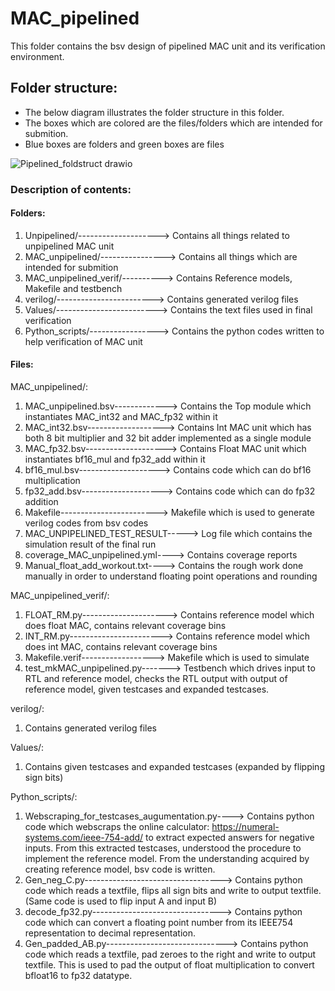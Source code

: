 # MAC_pipelined

This folder contains the bsv design of pipelined MAC unit and its verification environment.

## Folder structure:

* The below diagram illustrates the folder structure in this folder.
* The boxes which are colored are the files/folders which are intended for submition.
* Blue boxes are folders and green boxes are files

![Pipelined_foldstruct drawio](https://github.com/user-attachments/assets/f75aa52a-f904-4526-88e4-e34a2c8c219f)

### Description of contents:
#### Folders:
1. Unpipelined/--------------------> Contains all things related to unpipelined MAC unit 
2. MAC_unpipelined/----------------> Contains all things which are intended for submition
3. MAC_unpipelined_verif/----------> Contains Reference models, Makefile and testbench
4. verilog/------------------------> Contains generated verilog files
5. Values/-------------------------> Contains the text files used in final verification
6. Python_scripts/-----------------> Contains the python codes written to help verification of MAC unit

#### Files:
MAC_unpipelined/:
1. MAC_unpipelined.bsv-------------> Contains the Top module which instantiates MAC_int32 and MAC_fp32 within it
2. MAC_int32.bsv-------------------> Contains Int MAC unit which has both 8 bit multiplier and 32 bit adder implemented as a single module 
3. MAC_fp32.bsv--------------------> Contains Float MAC unit which instantiates bf16_mul and fp32_add within it
4. bf16_mul.bsv--------------------> Contains code which can do bf16 multiplication
5. fp32_add.bsv--------------------> Contains code which can do fp32 addition
6. Makefile------------------------> Makefile which is used to generate verilog codes from bsv codes
7. MAC_UNPIPELINED_TEST_RESULT-----> Log file which contains the simulation result of the final run
8. coverage_MAC_unpipelined.yml----> Contains coverage reports
9. Manual_float_add_workout.txt----> Contains the rough work done manually in order to understand floating point operations and rounding

MAC_unpipelined_verif/:
1. FLOAT_RM.py---------------------> Contains reference model which does float MAC, contains relevant coverage bins
2. INT_RM.py-----------------------> Contains reference model which does int MAC, contains relevant coverage bins
3. Makefile.verif------------------> Makefile which is used to simulate
4. test_mkMAC_unpipelined.py-------> Testbench which drives input to RTL and reference model, checks the RTL output with output of reference model, given testcases and expanded testcases.

verilog/:
1. Contains generated verilog files

Values/:
1. Contains given testcases and expanded testcases (expanded by flipping sign bits)

Python_scripts/:
1. Webscraping_for_testcases_augumentation.py----> Contains python code which webscraps the online calculator: https://numeral-systems.com/ieee-754-add/ to extract expected answers for negative inputs. From this extracted testcases, understood the procedure to implement the reference model. From the understanding acquired by creating reference model, bsv code is written.
2. Gen_neg_C.py----------------------------------> Contains python code which reads a textfile, flips all sign bits and write to output textfile.(Same code is used to flip input A and input B)
3. decode_fp32.py--------------------------------> Contains python code which can convert a floating point number from its IEEE754 representation to decimal representation.
4. Gen_padded_AB.py------------------------------> Contains python code which reads a textfile, pad zeroes to the right and write to output textfile. This is used to pad the output of float multiplication to convert bfloat16 to fp32 datatype.



